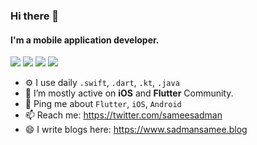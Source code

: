 ### Hi there 👋

#### I'm a mobile application developer.
[<img src="https://img.shields.io/badge/twitter-%231DA1F2.svg?&style=for-the-badge&logo=twitter&logoColor=white" />](https://twitter.com/sameesadman) [<img src="https://img.shields.io/badge/linkedin-%230077B5.svg?&style=for-the-badge&logo=linkedin&logoColor=white" />](https://www.linkedin.com/in/sadmansamee/) [<img src = "https://img.shields.io/badge/facebook-%231877F2.svg?&style=for-the-badge&logo=facebook&logoColor=white">](https://www.facebook.com/sameesadman) 
[<img src = "https://img.shields.io/badge/Blog-Blog-blue">](https://www.sadmansamee.blog) 

- ⚙️ I use daily `.swift`, `.dart`, `.kt`, `.java`
- 👯 I’m mostly active on **iOS** and **Flutter** Community.
- 💬 Ping me about `Flutter`, `iOS`, `Android`
- 📫 Reach me: https://twitter.com/sameesadman
- 😄 I write blogs here: https://www.sadmansamee.blog
